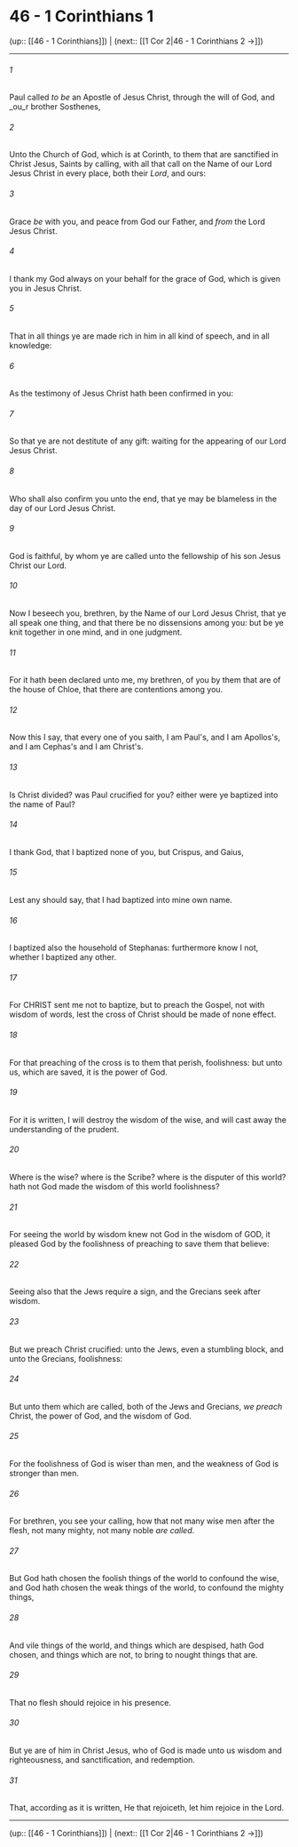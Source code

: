 # 46 - 1 Corinthians 1

(up:: [[46 - 1 Corinthians]]) | (next:: [[1 Cor 2|46 - 1 Corinthians 2 →]])

***


###### 1 
Paul called _to be_ an Apostle of Jesus Christ, through the will of God, and _ou_r brother Sosthenes, 

###### 2 
Unto the Church of God, which is at Corinth, to them that are sanctified in Christ Jesus, Saints by calling, with all that call on the Name of our Lord Jesus Christ in every place, both their _Lord_, and ours: 

###### 3 
Grace _be_ with you, and peace from God our Father, and _from_ the Lord Jesus Christ. 

###### 4 
I thank my God always on your behalf for the grace of God, which is given you in Jesus Christ. 

###### 5 
That in all things ye are made rich in him in all kind of speech, and in all knowledge: 

###### 6 
As the testimony of Jesus Christ hath been confirmed in you: 

###### 7 
So that ye are not destitute of any gift: waiting for the appearing of our Lord Jesus Christ. 

###### 8 
Who shall also confirm you unto the end, that ye may be blameless in the day of our Lord Jesus Christ. 

###### 9 
God is faithful, by whom ye are called unto the fellowship of his son Jesus Christ our Lord. 

###### 10 
Now I beseech you, brethren, by the Name of our Lord Jesus Christ, that ye all speak one thing, and that there be no dissensions among you: but be ye knit together in one mind, and in one judgment. 

###### 11 
For it hath been declared unto me, my brethren, of you by them that are of the house of Chloe, that there are contentions among you. 

###### 12 
Now this I say, that every one of you saith, I am Paul's, and I am Apollos's, and I am Cephas's and I am Christ's. 

###### 13 
Is Christ divided? was Paul crucified for you? either were ye baptized into the name of Paul? 

###### 14 
I thank God, that I baptized none of you, but Crispus, and Gaius, 

###### 15 
Lest any should say, that I had baptized into mine own name. 

###### 16 
I baptized also the household of Stephanas: furthermore know I not, whether I baptized any other. 

###### 17 
For CHRIST sent me not to baptize, but to preach the Gospel, not with wisdom of words, lest the cross of Christ should be made of none effect. 

###### 18 
For that preaching of the cross is to them that perish, foolishness: but unto us, which are saved, it is the power of God. 

###### 19 
For it is written, I will destroy the wisdom of the wise, and will cast away the understanding of the prudent. 

###### 20 
Where is the wise? where is the Scribe? where is the disputer of this world? hath not God made the wisdom of this world foolishness? 

###### 21 
For seeing the world by wisdom knew not God in the wisdom of GOD, it pleased God by the foolishness of preaching to save them that believe: 

###### 22 
Seeing also that the Jews require a sign, and the Grecians seek after wisdom. 

###### 23 
But we preach Christ crucified: unto the Jews, even a stumbling block, and unto the Grecians, foolishness: 

###### 24 
But unto them which are called, both of the Jews and Grecians, _we preach_ Christ, the power of God, and the wisdom of God. 

###### 25 
For the foolishness of God is wiser than men, and the weakness of God is stronger than men. 

###### 26 
For brethren, you see your calling, how that not many wise men after the flesh, not many mighty, not many noble _are called_. 

###### 27 
But God hath chosen the foolish things of the world to confound the wise, and God hath chosen the weak things of the world, to confound the mighty things, 

###### 28 
And vile things of the world, and things which are despised, hath God chosen, and things which are not, to bring to nought things that are. 

###### 29 
That no flesh should rejoice in his presence. 

###### 30 
But ye are of him in Christ Jesus, who of God is made unto us wisdom and righteousness, and sanctification, and redemption. 

###### 31 
That, according as it is written, He that rejoiceth, let him rejoice in the Lord.

***

(up:: [[46 - 1 Corinthians]]) | (next:: [[1 Cor 2|46 - 1 Corinthians 2 →]])
